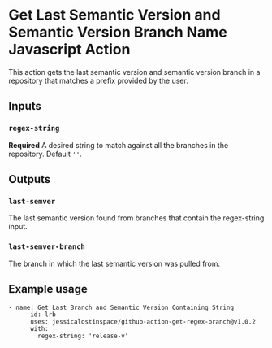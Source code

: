 
# Get Last Semantic Version and Semantic Version Branch Name Javascript Action

This action gets the last semantic version and semantic version branch in a repository that matches a prefix provided by the user.

## Inputs

### `regex-string`

**Required** A desired string to match against all the branches in the repository. Default `''`.

## Outputs

### `last-semver`

The last semantic version found from branches that contain the regex-string input.

### `last-semver-branch`

The branch in which the last semantic version was pulled from.

## Example usage

    - name: Get Last Branch and Semantic Version Containing String
          id: lrb
          uses: jessicalostinspace/github-action-get-regex-branch@v1.0.2
          with:
            regex-string: 'release-v' 
